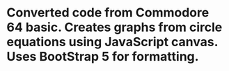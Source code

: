 # Converted code from Commodore 64 basic.  Creates graphs from circle equations using JavaScript canvas. Uses BootStrap 5 for formatting.
